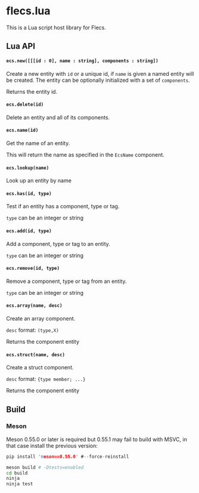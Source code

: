 # flecs.lua

This is a Lua script host library for Flecs.

## Lua API

#### `ecs.new([[[id : 0], name : string], components : string])`

Create a new entity with `id` or a unique id,
if `name` is given a named entity will be created.
The entity can be optionally initialized with a 
set of `components`.

Returns the entity id.

#### `ecs.delete(id)`

Delete an entity and all of its components.

#### `ecs.name(id)`

Get the name of an entity.

This will return the name as specified in the `EcsName` component.

#### `ecs.lookup(name)`

Look up an entity by name

#### `ecs.has(id, type)`

Test if an entity has a component, type or tag.

`type` can be an integer or string

#### `ecs.add(id, type)`

Add a component, type or tag to an entity.

`type` can be an integer or string

#### `ecs.remove(id, type)`

Remove a component, type or tag from an entity.

`type` can be an integer or string

#### `ecs.array(name, desc)`

Create an array component.

`desc` format: `(type,X)`

Returns the component entity

#### `ecs.struct(name, desc)`

Create a struct component.

`desc` format: `{type member; ...}`

Returns the component entity


## Build

### Meson

Meson 0.55.0 or later is required but 0.55.1 may fail to build with MSVC,
in that case install the previous version:
```c
pip install 'meson==0.55.0' #--force-reinstall
```

```bash
meson build # -Dtests=enabled
cd build
ninja
ninja test
```
